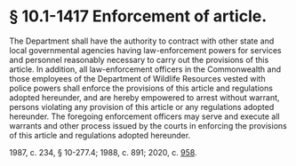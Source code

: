 # § 10.1-1417 Enforcement of article.

<p>The Department shall have the authority to contract with other state and local governmental agencies having law-enforcement powers for services and personnel reasonably necessary to carry out the provisions of this article. In addition, all law-enforcement officers in the Commonwealth and those employees of the Department of Wildlife Resources vested with police powers shall enforce the provisions of this article and regulations adopted hereunder, and are hereby empowered to arrest without warrant, persons violating any provision of this article or any regulations adopted hereunder. The foregoing enforcement officers may serve and execute all warrants and other process issued by the courts in enforcing the provisions of this article and regulations adopted hereunder.</p><p>1987, c. 234, § 10-277.4; 1988, c. 891; 2020, c. <a href='http://lis.virginia.gov/cgi-bin/legp604.exe?201+ful+CHAP0958'>958</a>.</p>